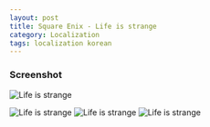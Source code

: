 ```yaml
---
layout: post
title: Square Enix - Life is strange
category: Localization
tags: localization korean
---
```

### Screenshot
![Life is strange](https://cloud.githubusercontent.com/assets/6344563/17007982/0d78607e-4f28-11e6-9240-3bc9d91c83dc.jpg)
<!--more-->
![Life is strange](https://cloud.githubusercontent.com/assets/6344563/17007981/0d771156-4f28-11e6-8f68-144495d329c9.jpg)
![Life is strange](https://cloud.githubusercontent.com/assets/6344563/17007983/0d795a06-4f28-11e6-9345-5956238ef890.jpg)
![Life is strange](https://cloud.githubusercontent.com/assets/6344563/17007985/0d853038-4f28-11e6-9a42-c8c06973932e.jpg)